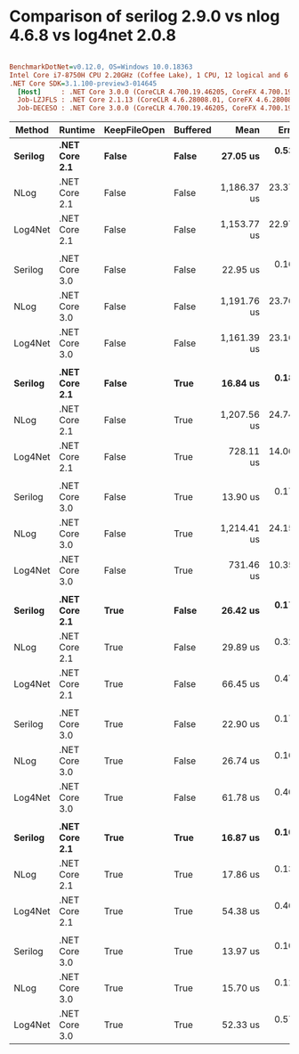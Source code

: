 # Comparison of serilog 2.9.0 vs nlog 4.6.8 vs log4net 2.0.8


``` ini

BenchmarkDotNet=v0.12.0, OS=Windows 10.0.18363
Intel Core i7-8750H CPU 2.20GHz (Coffee Lake), 1 CPU, 12 logical and 6 physical cores
.NET Core SDK=3.1.100-preview3-014645
  [Host]     : .NET Core 3.0.0 (CoreCLR 4.700.19.46205, CoreFX 4.700.19.46214), X64 RyuJIT
  Job-LZJFLS : .NET Core 2.1.13 (CoreCLR 4.6.28008.01, CoreFX 4.6.28008.01), X64 RyuJIT
  Job-DECESO : .NET Core 3.0.0 (CoreCLR 4.700.19.46205, CoreFX 4.700.19.46214), X64 RyuJIT


```
|  Method |       Runtime | KeepFileOpen | Buffered |        Mean |     Error |    StdDev |      Median | Ratio | RatioSD |
|-------- |-------------- |------------- |--------- |------------:|----------:|----------:|------------:|------:|--------:|
| **Serilog** | **.NET Core 2.1** |        **False** |    **False** |    **27.05 us** |  **0.536 us** |  **1.084 us** |    **26.57 us** |  **1.00** |    **0.00** |
|    NLog | .NET Core 2.1 |        False |    False | 1,186.37 us | 23.376 us | 50.320 us | 1,182.86 us | 43.91 |    2.68 |
| Log4Net | .NET Core 2.1 |        False |    False | 1,153.77 us | 22.977 us | 51.864 us | 1,140.66 us | 42.94 |    2.88 |
|         |               |              |          |             |           |           |             |       |         |
| Serilog | .NET Core 3.0 |        False |    False |    22.95 us |  0.160 us |  0.150 us |    22.94 us |  1.00 |    0.00 |
|    NLog | .NET Core 3.0 |        False |    False | 1,191.76 us | 23.762 us | 35.566 us | 1,196.30 us | 52.30 |    1.63 |
| Log4Net | .NET Core 3.0 |        False |    False | 1,161.39 us | 23.167 us | 53.694 us | 1,152.19 us | 49.70 |    2.66 |
|         |               |              |          |             |           |           |             |       |         |
| **Serilog** | **.NET Core 2.1** |        **False** |     **True** |    **16.84 us** |  **0.189 us** |  **0.177 us** |    **16.78 us** |  **1.00** |    **0.00** |
|    NLog | .NET Core 2.1 |        False |     True | 1,207.56 us | 24.742 us | 56.350 us | 1,199.93 us | 70.87 |    3.44 |
| Log4Net | .NET Core 2.1 |        False |     True |   728.11 us | 14.003 us | 15.565 us |   725.66 us | 43.13 |    1.08 |
|         |               |              |          |             |           |           |             |       |         |
| Serilog | .NET Core 3.0 |        False |     True |    13.90 us |  0.170 us |  0.151 us |    13.89 us |  1.00 |    0.00 |
|    NLog | .NET Core 3.0 |        False |     True | 1,214.41 us | 24.156 us | 53.022 us | 1,215.48 us | 83.85 |    3.35 |
| Log4Net | .NET Core 3.0 |        False |     True |   731.46 us | 10.351 us |  9.683 us |   734.48 us | 52.56 |    0.91 |
|         |               |              |          |             |           |           |             |       |         |
| **Serilog** | **.NET Core 2.1** |         **True** |    **False** |    **26.42 us** |  **0.175 us** |  **0.164 us** |    **26.40 us** |  **1.00** |    **0.00** |
|    NLog | .NET Core 2.1 |         True |    False |    29.89 us |  0.328 us |  0.291 us |    29.75 us |  1.13 |    0.01 |
| Log4Net | .NET Core 2.1 |         True |    False |    66.45 us |  0.475 us |  0.421 us |    66.33 us |  2.52 |    0.02 |
|         |               |              |          |             |           |           |             |       |         |
| Serilog | .NET Core 3.0 |         True |    False |    22.90 us |  0.176 us |  0.165 us |    22.88 us |  1.00 |    0.00 |
|    NLog | .NET Core 3.0 |         True |    False |    26.74 us |  0.161 us |  0.135 us |    26.72 us |  1.17 |    0.01 |
| Log4Net | .NET Core 3.0 |         True |    False |    61.78 us |  0.408 us |  0.341 us |    61.85 us |  2.70 |    0.02 |
|         |               |              |          |             |           |           |             |       |         |
| **Serilog** | **.NET Core 2.1** |         **True** |     **True** |    **16.87 us** |  **0.109 us** |  **0.102 us** |    **16.83 us** |  **1.00** |    **0.00** |
|    NLog | .NET Core 2.1 |         True |     True |    17.86 us |  0.139 us |  0.130 us |    17.86 us |  1.06 |    0.01 |
| Log4Net | .NET Core 2.1 |         True |     True |    54.38 us |  0.461 us |  0.431 us |    54.34 us |  3.22 |    0.04 |
|         |               |              |          |             |           |           |             |       |         |
| Serilog | .NET Core 3.0 |         True |     True |    13.97 us |  0.103 us |  0.091 us |    13.97 us |  1.00 |    0.00 |
|    NLog | .NET Core 3.0 |         True |     True |    15.70 us |  0.114 us |  0.095 us |    15.68 us |  1.12 |    0.01 |
| Log4Net | .NET Core 3.0 |         True |     True |    52.33 us |  0.579 us |  0.542 us |    52.16 us |  3.74 |    0.05 |
